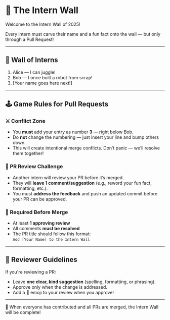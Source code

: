 # 🧱 The Intern Wall

Welcome to the Intern Wall of 2025!

Every intern must carve their name and a fun fact onto the wall — but only through a Pull Request!

---

## 🌟 Wall of Interns

1. Alice — I can juggle!
2. Bob — I once built a robot from scrap!
3. [Your name goes here next!]

---

## 🕹️ Game Rules for Pull Requests

### ⚔️ Conflict Zone
- You **must** add your entry as number **3** — right below Bob.
- Do **not** change the numbering — just insert your line and bump others down.
- This will create intentional merge conflicts. Don’t panic — we’ll resolve them together!

### 👀 PR Review Challenge
- Another intern will review your PR before it’s merged.
- They will **leave 1 comment/suggestion** (e.g., reword your fun fact, formatting, etc.).
- You must **address the feedback** and push an updated commit before your PR can be approved.

### 🔁 Required Before Merge
- At least **1 approving review**
- All comments **must be resolved**
- The PR title should follow this format:  
  `Add [Your Name] to the Intern Wall`

---

## 🧰 Reviewer Guidelines

If you're reviewing a PR:
- Leave **one clear, kind suggestion** (spelling, formatting, or phrasing).
- Approve only when the change is addressed.
- Add a 🎉 emoji to your review when you approve!

---

🎉 When everyone has contributed and all PRs are merged, the Intern Wall will be complete!
